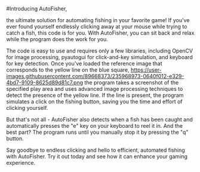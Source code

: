 #Introducing AutoFisher, 

the ultimate solution for automating fishing in your favorite game! If you've ever found yourself endlessly clicking away at your mouse while trying to catch a fish, this code is for you. With AutoFisher, you can sit back and relax while the program does the work for you.

The code is easy to use and requires only a few libraries, including OpenCV for image processing, pyautogui for click-and-key simulation, and keyboard for key detection. Once you've loaded the reference image that corresponds to the yellow line on the blue square, https://user-images.githubusercontent.com/89668373/235968973-0640f012-e329-4bd7-9109-8625d89d81c7.png the program takes a screenshot of the specified play area and uses advanced image processing techniques to detect the presence of the yellow line. If the line is present, the program simulates a click on the fishing button, saving you the time and effort of clicking yourself.

But that's not all - AutoFisher also detects when a fish has been caught and automatically presses the "e" key on your keyboard to reel it in. And the best part? The program runs until you manually stop it by pressing the "q" button.

Say goodbye to endless clicking and hello to efficient, automated fishing with AutoFisher. Try it out today and see how it can enhance your gaming experience.




